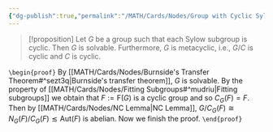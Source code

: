 ```yaml
---
{"dg-publish":true,"permalink":"/MATH/Cards/Nodes/Group with Cyclic Sylow Subgroups/","dgPassFrontmatter":true}
---
```



> [!proposition]
> Let $G$ be a group such that each Sylow subgroup is cyclic. Then $G$ is solvable. Furthermore, $G$ is metacyclic, i.e., $G/C$ is cyclic and $C$ is cyclic.

`\begin{proof}`
By [[MATH/Cards/Nodes/Burnside's Transfer Theorem#^sezt3q\|Burnside's transfer theorem]], $G$ is solvable. By the property of [[MATH/Cards/Nodes/Fitting Subgroups#^mudriu\|Fitting subgroups]] we obtain that $F:=\mathrm F(G)$ is a cyclic group and so $C_G(F)=F$. Then by [[MATH/Cards/Nodes/NC Lemma\|NC Lemma]], $G/C_G(F)\cong N_G(F)/C_G(F)\lesssim\mathrm{Aut}(F)$ is abelian. Now we finish the proof.
`\end{proof}`

